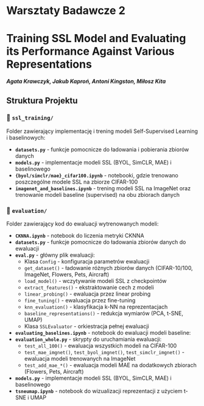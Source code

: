 # Warsztaty Badawcze 2
# Training SSL Model and Evaluating its Performance Against Various Representations
***Agata Krawczyk, Jakub Kaproń, Antoni Kingston, Miłosz Kita***

## Struktura Projektu

### 📁 `ssl_training/`
Folder zawierający implementację i trening modeli Self-Supervised Learning i baselinowych:

- **`datasets.py`** - funkcje pomocnicze do ładowania i pobierania zbiorów danych
- **`models.py`** - implementacje modeli SSL (BYOL, SimCLR, MAE) i baselinowego
- **`{byol/simclr/mae}_cifar100.ipynb`** - notebooki, gdzie trenowano poszczególne modele SSL na zbiorze CIFAR-100
- **`imagenet_and_baselines.ipynb`** - trening modeli SSL na ImageNet oraz trenowanie modeli baseline (supervised) na obu zbiorach danych

### 📁 `evaluation/`
Folder zawierający kod do ewaluacji wytrenowanych modeli:

- **`CKNNA.ipynb`** - notebook do liczenia metryki CKNNA
- **`datasets.py`** - funkcje pomocnicze do ładowania zbiorów danych do ewaluacji
- **`eval.py`** - główny plik ewaluacji:
  - Klasa `Config` - konfiguracja parametrów ewaluacji
  - `get_dataset()` - ładowanie różnych zbiorów danych (CIFAR-10/100, ImageNet, Flowers, Pets, Aircraft)
  - `load_model()` - wczytywanie modeli SSL z checkpointów
  - `extract_features()` - ekstraktowanie cech z modeli
  - `linear_probing()` - ewaluacja przez linear probing
  - `fine_tuning()` - ewaluacja przez fine-tuning
  - `knn_evaluation()` - klasyfikacja k-NN na reprezentacjach
  - `baseline_representations()` - redukcja wymiarów (PCA, t-SNE, UMAP)
  - Klasa `SSLEvaluator` - orkiestracja pełnej ewaluacji
- **`evaluating_baselines.ipynb`** - notebook do ewaluacji modeli baseline:
- **`evaluation_whole.py`** - skrypty do uruchamiania ewaluacji:
  - `test_all_100()` - ewaluacja wszystkich modeli na CIFAR-100
  - `test_mae_imgnet()`, `test_byol_imgnet()`, `test_simclr_imgnet()` - ewaluacja modeli trenowanych na ImageNet
  - `test_add_mae_*()` - ewaluacja modeli MAE na dodatkowych zbiorach (Flowers, Pets, Aircraft)
- **`models.py`** - implementacje modeli SSL (BYOL, SimCLR, MAE) i baselinowego
- **`tsneumap.ipynb`** - notebook do wizualizacji reprezentacji z użyciem t-SNE i UMAP

